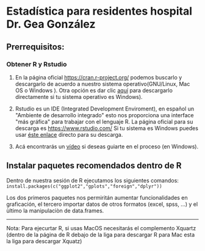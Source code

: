 # Estadística para residentes hospital Dr. Gea González


## Prerrequisitos:

### Obtener R y Rstudio 

1. En la página oficial https://cran.r-project.org/ podemos buscarlo y descargarlo de acuerdo a nuestro sistema operativo(GNU/Linux, Mac OS o Windows ).  Otra opción es dar clic [aquí](https://cran.r-project.org/bin/windows/base/R-3.5.0-win.exe) para descargarlo directamente si tu sistema operativo es Windows).  

2. Rstudio es un IDE (Integrated Development Enviroment), en español un "Ambiente de desarrollo integrado" esto nos proporciona una interface "más gráfica" para trabajar con el lenguaje R. La página oficial para su descarga es https://www.rstudio.com/ Si tu sistema es Windows puedes usar [éste enlace](https://download1.rstudio.org/RStudio-1.1.453.exe) directo para su descarga.    

3. Acá encontrarás un [vídeo](https://www.youtube.com/watch?v=5ZbjUEg4a1g) si deseas guiarte en el proceso (en Windows).


## Instalar paquetes recomendados dentro de R

Dentro de nuestra sesión de R ejecutamos los siguientes comandos:
```install.packages(c("ggplot2","gplots","foreign","dplyr")) ```  

Los dos primeros paquetes nos permiritán aumentar funcionalidades en graficación, el tercero importar datos de otros formatos (excel, spss, ...) y el ùltimo la manipulaciòn de data.frames.


---

Nota: Para ejecurtar R, si usas MacOS necesitarás el complemento Xquartz (dentro de la página de R debajo de la liga para descargar R para Mac esta la liga para descargar Xquatz)
